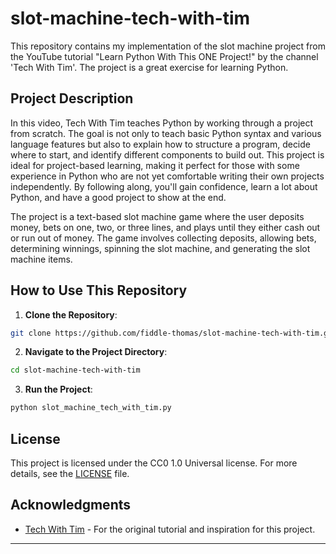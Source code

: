 # slot-machine-tech-with-tim

This repository contains my implementation of the slot machine project from the YouTube tutorial "Learn Python With This ONE Project!" by the channel 'Tech With Tim'. The project is a great exercise for learning Python.

## Project Description

In this video, Tech With Tim teaches Python by working through a project from scratch. The goal is not only to teach basic Python syntax and various language features but also to explain how to structure a program, decide where to start, and identify different components to build out. This project is ideal for project-based learning, making it perfect for those with some experience in Python who are not yet comfortable writing their own projects independently. By following along, you'll gain confidence, learn a lot about Python, and have a good project to show at the end.

The project is a text-based slot machine game where the user deposits money, bets on one, two, or three lines, and plays until they either cash out or run out of money. The game involves collecting deposits, allowing bets, determining winnings, spinning the slot machine, and generating the slot machine items.

## How to Use This Repository

1. **Clone the Repository**:

```bash
git clone https://github.com/fiddle-thomas/slot-machine-tech-with-tim.git
```

2. **Navigate to the Project Directory**:

```bash
cd slot-machine-tech-with-tim
```

3. **Run the Project**:

```bash
python slot_machine_tech_with_tim.py
```

## License

This project is licensed under the CC0 1.0 Universal license. For more details, see the [LICENSE](LICENSE) file.

## Acknowledgments

- [Tech With Tim](https://github.com/techwithtim) - For the original tutorial and inspiration for this project.

---
